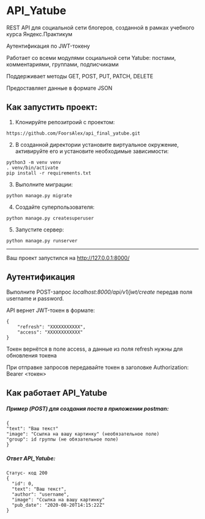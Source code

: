 # API_Yatube

REST API для социальной сети блогеров, созданной в рамках учебного курса Яндекс.Практикум

Аутентификация по JWT-токену

Работает со всеми модулями социальной сети Yatube: постами, комментариями, группами, подписчиками

Поддерживает методы GET, POST, PUT, PATCH, DELETE

Предоставляет данные в формате JSON
## Как запустить проект:

1) Клонируйте репозитроий с проектом:
```
https://github.com/FoorsAlex/api_final_yatube.git
```
2) В созданной директории установите виртуальное окружение, активируйте его и установите необходимые зависимости:
```
python3 -m venv venv
. venv/bin/activate
pip install -r requirements.txt
```

3) Выполните миграции:
```
python manage.py migrate
```
4) Создайте суперпользователя:
```
python manage.py createsuperuser
```
5) Запустите сервер:
```
python manage.py runserver
```
____________________________________

Ваш проект запустился на http://127.0.0.1:8000/


## Аутентификация

Выполните POST-запрос *localhost:8000/api/v1/jwt/create* передав поля username и password.

API вернет JWT-токен в формате:

    {
        "refresh": "ХХХХХХХХХХХ",
        "access": "ХХХХХХХХХХХХ"
    }
    
Токен вернётся в поле access, а данные из поля refresh нужны для обновления токена

При отправке запроcов передавайте токен в заголовке Authorization: Bearer <токен>

## Как работает API_Yatube

##### Пример (POST) для создания поста в приложении postman:
```
{
"text": "Ваш текст"
"image": "Ссылка на вашу картинку" (необязательное поле)
"group": id группы (не обязательное поле)
}
```
##### Ответ API_Yatube:
```
Статус- код 200
{
  "id": 0,
  "text": "Ваш текст",
  "author": "username",
  "image": "Ссылка на вашу картинку"
  "pub_date": "2020-08-20T14:15:22Z"
}
```
